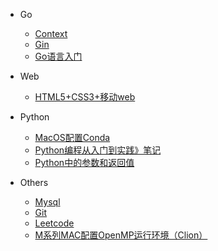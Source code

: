 <!-- _sidebar.md -->

- Go
  - [Context](/docs/go/Context.md) <!--注意这里是相对路径-->
  - [Gin](/docs/go/Gin.md)
  - [Go语言入门](/docs/go/Go语言入门.md)

- Web
  - [HTML5+CSS3+移动web](/docs/web/HTML5+CSS3+移动web.md)

- Python
  - [MacOS配置Conda](/docs/python/MacOS配置Conda.md)
  - [Python编程从入门到实践》笔记](/docs/python/《Python编程从入门到实践》笔记.md)
  - [Python中的参数和返回值](/docs/python/《Python编程从入门到实践》笔记.md)

- Others
  - [Mysql](/docs/others/Mysql.md)
  - [Git](/docs/others/Git.md)
  - [Leetcode](/docs/others/leetcode.md)
  - [M系列MAC配置OpenMP运行环境（Clion）](/docs/others/M系列MAC配置OpenMP运行环境（Clion）.md)